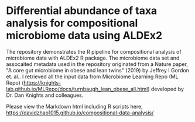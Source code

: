 # Differential abundance of taxa analysis for compositional microbiome data using ALDEx2
The repository demonstrates the R pipeline for compositional analysis of microbiome data with ALDEx2 R package. The microbiome data set and assocaited metadata used in the repository originated from a Nature paper, "A core gut microbiome in obese and lean twins" (2019) by Jeffrey I Gordon et. al.. I retrieved all the input data from Microbiome Learning Repo (ML Repo) (https://knights-lab.github.io/MLRepo/docs/turnbaugh_lean_obese_all.html) developed by Dr. Dan Knights and colleagues.

Please view the Markdown html including R scripts here, https://davidzhao1015.github.io/compositional-data-analysis/ 
